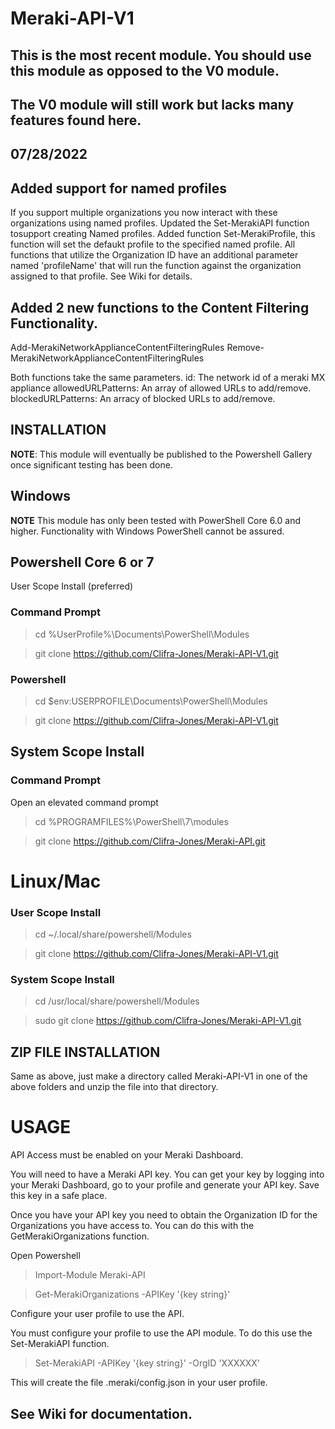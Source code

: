 
# Meraki-API-V1

## This is the most recent module. You should use this module as opposed to the V0 module.
## The V0 module will still work but lacks many features found here.

## 07/28/2022
## Added support for named profiles
If you support multiple organizations you now interact with these organizations using named profiles.
Updated the Set-MerakiAPI function tosupport creating Named profiles.
Added function Set-MerakiProfile, this function will set the defaukt profile to the specified named profile.
All functions that utilize the Organization ID have an additional parameter named 'profileName' that will run the function
against the organization assigned to that profile.
See Wiki for details.


## Added 2 new functions to the Content Filtering Functionality.
Add-MerakiNetworkApplianceContentFilteringRules
Remove-MerakiNetworkApplianceContentFilteringRules

Both functions take the same parameters.
id: The network id of a meraki MX appliance
allowedURLPatterns: An array of allowed URLs to add/remove.
blockedURLPatterns: An arracy of blocked URLs to add/remove.


## INSTALLATION

**NOTE**: This module will eventually be published to the Powershell Gallery once significant testing has been done.

## Windows

**NOTE** This module has only been tested with PowerShell Core 6.0 and higher. Functionality with Windows PowerShell cannot be assured.

## Powershell Core 6 or 7

User Scope Install (preferred)

### Command Prompt

>cd %UserProfile%\Documents\PowerShell\Modules

>git clone https://github.com/Clifra-Jones/Meraki-API-V1.git

### Powershell

>cd $env:USERPROFILE\Documents\PowerShell\Modules

>git clone https://github.com/Clifra-Jones/Meraki-API-V1.git

## System Scope Install

### Command Prompt

Open an elevated command prompt

>cd %PROGRAMFILES%\PowerShell\7\modules

>git clone https://github.com/Clifra-Jones/Meraki-API.git

# Linux/Mac

### User Scope Install

>cd ~/.local/share/powershell/Modules

>git clone https://github.com/Clifra-Jones/Meraki-API-V1.git

### System Scope Install

>cd /usr/local/share/powershell/Modules

>sudo git clone https://github.com/Clifra-Jones/Meraki-API-V1.git

## ZIP FILE INSTALLATION

Same as above, just make a directory called Meraki-API-V1 in one of the above folders and unzip the file into that directory.

# USAGE

API Access must be enabled on your Meraki Dashboard.

You will need to have a Meraki API key. You can get your key by logging into your Meraki Dashboard, go to your profile and generate your API key.
Save this key in a safe place.

Once you have your API key you need to obtain the Organization ID for the Organizations you have access to. You can do this with the GetMerakiOrganizations function.

Open Powershell
>Import-Module Meraki-API

>Get-MerakiOrganizations -APIKey '{key string}'

Configure your user profile to use the API.

You must configure your profile to use the API module. To do this use the Set-MerakiAPI function.

>Set-MerakiAPI -APIKey '{key string}' -OrgID 'XXXXXX'

This will create the file .meraki/config.json in your user profile. 

## See Wiki for documentation.

